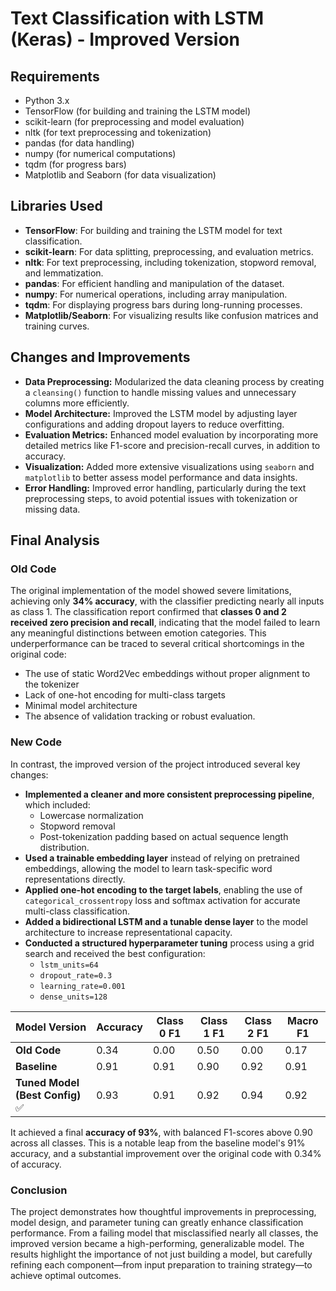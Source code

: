 # Text Classification with LSTM (Keras) - Improved Version

## Requirements
- Python 3.x
- TensorFlow (for building and training the LSTM model)
- scikit-learn (for preprocessing and model evaluation)
- nltk (for text preprocessing and tokenization)
- pandas (for data handling)
- numpy (for numerical computations)
- tqdm (for progress bars)
- Matplotlib and Seaborn (for data visualization)

## Libraries Used
- **TensorFlow**: For building and training the LSTM model for text classification.
- **scikit-learn**: For data splitting, preprocessing, and evaluation metrics.
- **nltk**: For text preprocessing, including tokenization, stopword removal, and lemmatization.
- **pandas**: For efficient handling and manipulation of the dataset.
- **numpy**: For numerical operations, including array manipulation.
- **tqdm**: For displaying progress bars during long-running processes.
- **Matplotlib/Seaborn**: For visualizing results like confusion matrices and training curves.

## Changes and Improvements
- **Data Preprocessing:** Modularized the data cleaning process by creating a `cleansing()` function to handle missing values and unnecessary columns more efficiently.
- **Model Architecture:** Improved the LSTM model by adjusting layer configurations and adding dropout layers to reduce overfitting.
- **Evaluation Metrics:** Enhanced model evaluation by incorporating more detailed metrics like F1-score and precision-recall curves, in addition to accuracy.
- **Visualization:** Added more extensive visualizations using `seaborn` and `matplotlib` to better assess model performance and data insights.
- **Error Handling:** Improved error handling, particularly during the text preprocessing steps, to avoid potential issues with tokenization or missing data.

## Final Analysis

### Old Code 
The original implementation of the model showed severe limitations, achieving only **34% accuracy**, with the classifier predicting nearly all inputs as class 1. The classification report confirmed that **classes 0 and 2 received zero precision and recall**, indicating that the model failed to learn any meaningful distinctions between emotion categories. This underperformance can be traced to several critical shortcomings in the original code:
* The use of static Word2Vec embeddings without proper alignment to the tokenizer
* Lack of one-hot encoding for multi-class targets
* Minimal model architecture
* The absence of validation tracking or robust evaluation.

### New Code
In contrast, the improved version of the project introduced several key changes:
* **Implemented a cleaner and more consistent preprocessing pipeline**, which included:
  * Lowercase normalization
  * Stopword removal
  * Post-tokenization padding based on actual sequence length distribution.
* **Used a trainable embedding layer** instead of relying on pretrained embeddings, allowing the model to learn task-specific word representations directly.
* **Applied one-hot encoding to the target labels**, enabling the use of `categorical_crossentropy` loss and softmax activation for accurate multi-class classification.
* **Added a bidirectional LSTM and a tunable dense layer** to the model architecture to increase representational capacity.
* **Conducted a structured hyperparameter tuning** process using a grid search and received the best configuration:
  * `lstm_units=64`
  * `dropout_rate=0.3`
  * `learning_rate=0.001`
  * `dense_units=128`

| Model Version                 | Accuracy | Class 0 F1 | Class 1 F1 | Class 2 F1 | Macro F1 |
| ----------------------------- | -------- | ---------- | ---------- | ---------- | -------- |
| **Old Code**                  | 0.34     | 0.00       | 0.50       | 0.00       | 0.17     |
| **Baseline**                  | 0.91     | 0.91       | 0.90       | 0.92       | 0.91     |
| **Tuned Model (Best Config)** ✅ | 0.93     | 0.91       | 0.92       | 0.94       | 0.92     |

It achieved a final **accuracy of 93%**, with balanced F1-scores above 0.90 across all classes. This is a notable leap from the baseline model's 91% accuracy, and a substantial improvement over the original code with 0.34% of accuracy.

### Conclusion
The project demonstrates how thoughtful improvements in preprocessing, model design, and parameter tuning can greatly enhance classification performance. From a failing model that misclassified nearly all classes, the improved version became a high-performing, generalizable model. The results highlight the importance of not just building a model, but carefully refining each component—from input preparation to training strategy—to achieve optimal outcomes.
